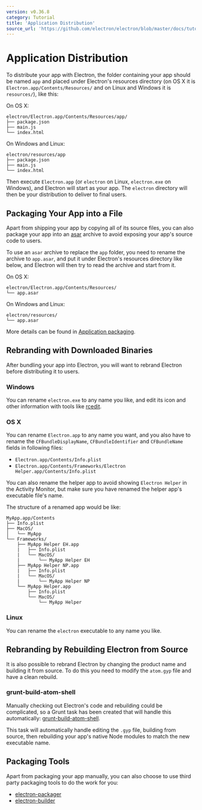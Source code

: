 ```yaml
---
version: v0.36.8
category: Tutorial
title: 'Application Distribution'
source_url: 'https://github.com/electron/electron/blob/master/docs/tutorial/application-distribution.md'
---
```


# Application Distribution

To distribute your app with Electron, the folder containing your app should be
named `app` and placed under Electron's resources directory (on OS X it is
`Electron.app/Contents/Resources/` and on Linux and Windows it is `resources/`),
like this:

On OS X:

```text
electron/Electron.app/Contents/Resources/app/
├── package.json
├── main.js
└── index.html
```

On Windows and Linux:

```text
electron/resources/app
├── package.json
├── main.js
└── index.html
```

Then execute `Electron.app` (or `electron` on Linux, `electron.exe` on Windows),
and Electron will start as your app. The `electron` directory will then be
your distribution to deliver to final users.

## Packaging Your App into a File

Apart from shipping your app by copying all of its source files, you can also
package your app into an [asar](https://github.com/electron/asar) archive to avoid
exposing your app's source code to users.

To use an `asar` archive to replace the `app` folder, you need to rename the
archive to `app.asar`, and put it under Electron's resources directory like
below, and Electron will then try to read the archive and start from it.

On OS X:

```text
electron/Electron.app/Contents/Resources/
└── app.asar
```

On Windows and Linux:

```text
electron/resources/
└── app.asar
```

More details can be found in [Application packaging](http://electron.atom.io/docs/v0.36.8/tutorial/application-packaging).

## Rebranding with Downloaded Binaries

After bundling your app into Electron, you will want to rebrand Electron
before distributing it to users.

### Windows

You can rename `electron.exe` to any name you like, and edit its icon and other
information with tools like [rcedit](https://github.com/atom/rcedit).

### OS X

You can rename `Electron.app` to any name you want, and you also have to rename
the `CFBundleDisplayName`, `CFBundleIdentifier` and `CFBundleName` fields in
following files:

* `Electron.app/Contents/Info.plist`
* `Electron.app/Contents/Frameworks/Electron Helper.app/Contents/Info.plist`

You can also rename the helper app to avoid showing `Electron Helper` in the
Activity Monitor, but make sure you have renamed the helper app's executable
file's name.

The structure of a renamed app would be like:

```
MyApp.app/Contents
├── Info.plist
├── MacOS/
│   └── MyApp
└── Frameworks/
    ├── MyApp Helper EH.app
    |   ├── Info.plist
    |   └── MacOS/
    |       └── MyApp Helper EH
    ├── MyApp Helper NP.app
    |   ├── Info.plist
    |   └── MacOS/
    |       └── MyApp Helper NP
    └── MyApp Helper.app
        ├── Info.plist
        └── MacOS/
            └── MyApp Helper
```

### Linux

You can rename the `electron` executable to any name you like.

## Rebranding by Rebuilding Electron from Source

It is also possible to rebrand Electron by changing the product name and
building it from source. To do this you need to modify the `atom.gyp` file and
have a clean rebuild.

### grunt-build-atom-shell

Manually checking out Electron's code and rebuilding could be complicated, so
a Grunt task has been created that will handle this automatically:
[grunt-build-atom-shell](https://github.com/paulcbetts/grunt-build-atom-shell).

This task will automatically handle editing the `.gyp` file, building from
source, then rebuilding your app's native Node modules to match the new
executable name.

## Packaging Tools

Apart from packaging your app manually, you can also choose to use third party
packaging tools to do the work for you:

* [electron-packager](https://github.com/maxogden/electron-packager)
* [electron-builder](https://github.com/loopline-systems/electron-builder)
